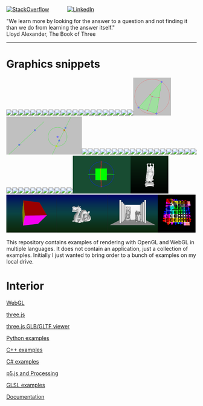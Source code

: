 [![StackOverflow](https://stackexchange.com/users/flair/7322082.png)](https://stackoverflow.com/users/5577765/rabbid76?tab=profile) &nbsp;&nbsp;&nbsp;&nbsp;&nbsp;&nbsp;&nbsp;&nbsp;&nbsp;&nbsp; [![LinkedIn](https://img.shields.io/badge/LinkedIn-0077B5?style=for-the-badge&logo=linkedin&logoColor=white)](https://www.linkedin.com/in/gernot-steinegger/)


"We learn more by looking for the answer to a question and not finding it than we do from learning the answer itself."  
Lloyd Alexander, The Book of Three

---

# Graphics snippets

<div id="preview-images"><!--
--><a href="https://github.com/Rabbid76/graphics-snippets/blob/master/readme/content_webgl.md"><img src="https://rabbid76.github.io/graphics-snippets/documentation/image/parallax_mapping/parallax_006_cone_step_mapping_derivative_tbn_2.png" height="100"></a><!--
--><a href="https://github.com/Rabbid76/graphics-snippets/blob/master/readme/content_webgl.md"><img src="https://rabbid76.github.io/graphics-snippets/html/stackoverflow/image/ssao_simple_b.png" height="100"></a><!--
--><a href="https://github.com/Rabbid76/graphics-snippets/blob/master/readme/content_webgl.md"><img src="https://rabbid76.github.io/graphics-snippets/html/effect/image/fire.png" height="100"></a><!--
--><a href="https://github.com/Rabbid76/graphics-snippets/blob/master/readme/content_webgl.md"><img src="https://rabbid76.github.io/graphics-snippets/html/sketch/image/sketch_texture_pen.png" height="100"></a><!--
--><a href="https://github.com/Rabbid76/graphics-snippets/blob/master/readme/content_webgl.md"><img src="https://rabbid76.github.io/graphics-snippets/html/stackoverflow/image/shadow_map.png" height="100"></a><!--
--><a href="https://github.com/Rabbid76/graphics-snippets/blob/master/readme/content_webgl.md"><img src="https://rabbid76.github.io/graphics-snippets/html/stackoverflow/image/blur_sphere_texture.png" height="100"></a><!--
--><a href="https://github.com/Rabbid76/graphics-snippets/blob/master/readme/content_webgl.md"><img src="https://rabbid76.github.io/graphics-snippets/html/stackoverflow/image/glow.png" height="100"></a><!--
--><a href="https://github.com/Rabbid76/graphics-snippets/blob/master/readme/content_webgl.md"><img src="https://rabbid76.github.io/graphics-snippets/html/stackoverflow/image/lambertian_fake.png" height="100"></a><!--
--><a href="https://github.com/Rabbid76/graphics-snippets/blob/master/readme/content_webgl.md"><img src="https://rabbid76.github.io/graphics-snippets/html/stackoverflow/image/light_cone.png" height="100"></a><!--
--><a href="https://github.com/Rabbid76/graphics-snippets/blob/master/readme/content_webgl.md"><img src="https://rabbid76.github.io/graphics-snippets/html/stackoverflow/image/clip_cube.png" height="100"></a><!--
--><a href="https://github.com/Rabbid76/graphics-snippets/blob/master/readme/content_webgl.md"><img src="https://rabbid76.github.io/graphics-snippets/html/stackoverflow/image/cube_texture.png" height="100"></a><!--
--><a href="https://github.com/Rabbid76/graphics-snippets/blob/master/readme/content_webgl.md"><img src="https://rabbid76.github.io/graphics-snippets/html/stackoverflow/image/cube_parallax.png" height="100"></a><!--
--><a href="https://github.com/Rabbid76/graphics-snippets/blob/master/readme/content_webgl.md"><img src="https://rabbid76.github.io/graphics-snippets/html/stackoverflow/image/sphere_texture.png" height="100"></a><!--
--><a href="https://github.com/Rabbid76/graphics-snippets/blob/master/readme/content_webgl.md"><img src="https://rabbid76.github.io/graphics-snippets/html/stackoverflow/image/texture_cylindrical_projection.png" height="100"></a><!--
--><a href="https://github.com/Rabbid76/graphics-snippets/blob/master/readme/content_webgl.md"><img src="https://rabbid76.github.io/graphics-snippets/html/stackoverflow/image/retro_distortion.png" height="100"></a><!--
--><a href="https://github.com/Rabbid76/graphics-snippets/blob/master/readme/content_webgl.md"><img src="https://rabbid76.github.io/graphics-snippets/html/stackoverflow/image/blending.png" height="100"></a><!--
--><a href="https://github.com/Rabbid76/graphics-snippets/blob/master/readme/content_webgl.md"><img src="https://rabbid76.github.io/graphics-snippets/html/stackoverflow/image/texture_flashlight.png" height="100"></a><!--
--><a href="https://github.com/Rabbid76/graphics-snippets/blob/master/readme/content_webgl.md"><img src="https://rabbid76.github.io/graphics-snippets/html/stackoverflow/image/silhouette.png" height="100"></a><!--
--><a href="https://github.com/Rabbid76/graphics-snippets/blob/master/readme/content_webgl.md"><img src="https://rabbid76.github.io/graphics-snippets/html/stackoverflow/image/voronoi.png" height="100"></a><!--
--><a href="https://github.com/Rabbid76/graphics-snippets/blob/master/readme/content_webgl.md"><img src="https://rabbid76.github.io/graphics-snippets/html/stackoverflow/image/background_cube_poor_webgl.png" height="100"></a><!--
--><a href="https://github.com/Rabbid76/graphics-snippets/blob/master/readme/content_cpp.md"><img src="https://rabbid76.github.io/graphics-snippets/documentation/image/dashed_cube.gif" height="100"></a><!--
--><a href="https://github.com/Rabbid76/graphics-snippets/blob/master/readme/content_processing_p5js.md"><img src="https://raw.githubusercontent.com/Rabbid76/graphics-snippets/master/example/p5.js/image/circle_3_points.png" height="100"></a><!--
--><a href="https://github.com/Rabbid76/graphics-snippets/blob/master/readme/content_processing_p5js.md"><img src="https://raw.githubusercontent.com/Rabbid76/graphics-snippets/master/example/p5.js/image/endless_line.png" height="100"></a><!--
--><a href="https://github.com/Rabbid76/graphics-snippets/blob/master/readme/content_processing_p5js.md"><img src="https://raw.githubusercontent.com/Rabbid76/graphics-snippets/master/example/p5.js/image/circle_line_intersection.png" height="100"></a><!--
--><a href="https://github.com/Rabbid76/graphics-snippets/blob/master/readme/content_python.md"><img src="https://rabbid76.github.io/graphics-snippets/example/python/dsa_spirv_cube/image/cube_glut_glm_spirv.gif" height="100"></a><!--
--><a href="https://github.com/Rabbid76/graphics-snippets/blob/master/readme/content_python.md"><img src="https://rabbid76.github.io/graphics-snippets/example/python/navigation_glm/image/cube_glut_glm_navigate.gif" height="100"></a><!--
--><a href="https://github.com/Rabbid76/graphics-snippets/blob/master/readme/content_python.md"><img src="https://rabbid76.github.io/graphics-snippets/example/python/text_freetype/image/free_type_text.png" height="100"></a><!--
--><a href="https://github.com/Rabbid76/graphics-snippets/blob/master/readme/content_python.md"><img src="https://rabbid76.github.io/graphics-snippets/example/python/voxel_raytrace/image/voxel_raytrace.gif" height="100"></a><!--
--><a href="https://github.com/Rabbid76/graphics-snippets/blob/master/readme/content_python.md"><img src="./screenshot/example/python/mesh/glut_opengl_shader_ctypes_glm_meshes.png" height="100"></a><!--
--><a href="https://github.com/Rabbid76/graphics-snippets/blob/master/readme/content_python.md"><img src="./screenshot/example/python/mesh/tkinter_opengl_shader_ctypes_glm_meshes.png" height="100"></a><!--
--><a href="https://github.com/Rabbid76/graphics-snippets/blob/master/readme/content_python.md"><img src="./screenshot/example/python/shadow/glut_opengl_shader_ctypes_glm_shadow_volume.png" height="100"></a><!--
--><a href="https://github.com/Rabbid76/graphics-snippets/blob/master/readme/content_python.md"><img src="./screenshot/example/python/parallax/glut_opengl_shader_glm_cube_parallax.png" height="100"></a><!--
--><a href="https://github.com/Rabbid76/graphics-snippets/blob/master/readme/python/glut_opengl_shader_instancing_array.md"><img src="https://i.stack.imgur.com/twWaF.gif" height="100"></a><!--
--><a href="https://github.com/Rabbid76/graphics-snippets/blob/master/readme/content_python.md"><img src="./screenshot/example/python/mesh/glut_opengl_shader_instancing_cube.png" height="100"></a><!--
--><a href="https://github.com/Rabbid76/graphics-snippets/blob/master/readme/content_cpp.md"><img src="screenshot/example/cpp/opengl/example_glm_animation_1.gif" height="100"></a><!--
--><a href="https://github.com/Rabbid76/graphics-snippets/blob/master/readme/content_cpp.md"><img src="screenshot/example/cpp/opengl/example_mesh_1_instancing.gif" height="100"></a><!--
--><a href="https://github.com/Rabbid76/graphics-snippets/blob/master/readme/content_cpp.md"><img src="screenshot/example/cpp/opengl/example_mesh_4_cube_flat.gif" height="100"></a><!--
--><a href="https://github.com/Rabbid76/graphics-snippets/blob/master/readme/content_cpp.md"><img src="screenshot/example/cpp/opengl/example_mesh_5.png" height="100"></a><!--
--><a href="https://github.com/Rabbid76/graphics-snippets/blob/master/readme/content_cpp.md"><img src="screenshot/example/cpp/opengl/example_mesh_7_raytrace.gif" height="100"></a><!--
--><a href="https://github.com/Rabbid76/graphics-snippets/blob/master/readme/content_cpp.md"><img src="screenshot/example/cpp/opengl/example_mesh_8_surface_of_revolution.gif" height="100"></a><!--
--><a href="https://github.com/Rabbid76/graphics-snippets/blob/master/readme/content_cpp.md"><img src="screenshot/example/cpp/opengl/example_noise_1.png" height="100"></a><!--
--><a href="https://github.com/Rabbid76/graphics-snippets/blob/master/readme/content_cpp.md"><img src="screenshot/example/cpp/opengl_legacy/example_beginend_cube.gif" height="100"></a><!--
--><a href="https://github.com/Rabbid76/graphics-snippets/blob/master/readme/content_cpp.md"><img src="screenshot/example/cpp/opengl_legacy/example_fixedattribute_cube_1.gif" height="100"></a><!--
--><a href="https://github.com/Rabbid76/graphics-snippets/blob/master/readme/content_cpp.md"><img src="screenshot/example/cpp/opengl_legacy/example_fixedattribute_sphere_1_slices.gif" height="100"></a><!--
--><a href="https://github.com/Rabbid76/graphics-snippets/blob/master/readme/content_cpp.md"><img src="screenshot/example/cpp/opengl_legacy/example_glu_sphere_1.gif" height="100"></a><!--
--><a href="https://github.com/Rabbid76/graphics-snippets/blob/master/readme/content_cpp.md"><img src="screenshot/example/cpp/wx_widget_opengl_platonic_solid/wx_widget_opengl_platonic_solid.png" height="100"></a><!--
--><a href="https://github.com/Rabbid76/graphics-snippets/blob/master/readme/content_threejs.md"><img src="https://i.stack.imgur.com/Arv4J.gif" height="100"></a><!--
--><a href="https://github.com/Rabbid76/graphics-snippets/blob/master/readme/content_threejs.md"><img src="https://i.stack.imgur.com/yFnQd.gif" height="100"></a><!--
--><a href="https://github.com/Rabbid76/graphics-snippets/blob/master/readme/content_threejs.md"><img src="https://i.stack.imgur.com/K89Mz.png" height="100"></a><!--
--><a href="https://github.com/Rabbid76/graphics-snippets/blob/master/readme/content_threejs.md"><img src="https://i.stack.imgur.com/mmWhr.png" height="100"></a><!--
--><a href="https://github.com/Rabbid76/graphics-snippets/blob/master/readme/content_threejs.md"><img src="./screenshot/example/threejs\stackoverflow/geometry_extrude.png" height="100"></a><!--
--><a href="https://github.com/Rabbid76/graphics-snippets/blob/master/readme/content_python_legacy.md"><img src="./screenshot/example/python/legacy_opengl/platonic_solids.gif" height="100"></a><!--
--><a href="https://github.com/Rabbid76/graphics-snippets/blob/master/readme/content_python_legacy.md"><img src="https://i.stack.imgur.com/QlSNW.gif" height="100"></a><!--
--><a href="https://github.com/Rabbid76/graphics-snippets/blob/master/readme/content_python.md"><img src="./screenshot/example/python/opengl_minimal_example/minimal_example_wood_shader.png" height="100"></a><!--
--><a href="https://github.com/Rabbid76/graphics-snippets/blob/master/readme/content_cpp.md"><img src="./screenshot/example/cpp/opengl/example_navigate_1_orbit.gif" height="100"></a><!--
--><a href="https://github.com/Rabbid76/graphics-snippets/blob/master/readme/content_python_legacy.md"><img src="./screenshot/example/python/legacy_opengl/glfw_minimal_example_wavefront.png" height="100"></a><!--
--><a href="https://github.com/Rabbid76/graphics-snippets/blob/master/readme/content_python.md"><img src="./screenshot/example/python/opengl_minimal_example/minimal_example_mesh_cube.png" height="100"></a><!--
--><a href="https://github.com/Rabbid76/graphics-snippets/blob/master/readme/content_python.md"><img src="./screenshot/example/python/opengl_minimal_example/minimal_example_wavefront_viewer.png" height="100"></a><!--
--><a href="https://github.com/Rabbid76/graphics-snippets/blob/master/readme/content_python.md"><img src="./screenshot/example/python/ssao_and_hbao/ssao_kernel.png" height="100"></a><!--
--><a href="https://github.com/Rabbid76/graphics-snippets/blob/master/readme/content_python.md"><img src="./screenshot/example/python/parallax/protruded_displ_mapping_geo_tbn.gif" height="100"></a><!--
--></div>

This repository contains examples of rendering with OpenGL and WebGL in multiple languages.
It does not contain an application, just a collection of examples. Initially I just wanted to bring order to a bunch of examples on my local drive.

# Interior 

[WebGL](readme/content_webgl.md)

[three.js](readme/content_threejs.md)

[three.js GLB/GLTF viewer](https://rabbid76.github.io/threejs-gltf-glb-viewer/deploy/)

[Python examples](readme/content_python.md)

[C++ examples](readme/content_cpp.md)

[C# examples](readme/content_csharp.md)

[p5.js and Processing](readme/content_processing_p5js.md)

[GLSL examples](readme/content_glsl.md)

[Documentation](readme/content_documentation.md)
